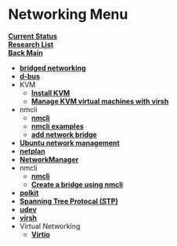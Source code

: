 # Networking Menu

**[Current Status](../development/status/weekly/current_status.md)**\
**[Research List](../../research_list.md)**\
**[Back Main](../../../README.md)**

- **[bridged networking](./bridged_networking.md)**
- **[d-bus](./d-bus.md)**
- KVM
  - **[Install KVM](./kvm/kvm_install.md)**
  - **[Manage KVM virtual machines with virsh](./kvm/manage_virtual_machines_with_virsh.md)**
- nmcli
  - **[nmcli](./nmcli/nmcli.md)**
  - **[nmcli examples](./nmcli/nmcli_examples.md)**
  - **[add network bridge](./nmcli/how_to_add_network_bridge_nmcli.md)**
- **[Ubuntu network management](./network_management.md)**
- **[netplan](./netplan.md)**
- **[NetworkManager](./network_manager.md)**
- nmcli
  - **[nmcli](./nmcli/nmcli.md)**
  - **[Create a bridge using nmcli](./nmcli/how_to_add_network_bridge_nmcli.md)**
- **[polkit](./polkit.md)**
- **[Spanning Tree Protocal (STP)](./stp.md)**
- **[udev](./udev.md)**
- **[virsh](./virsh.md)**
- Virtual Networking
  - **[Virtio](./virtual_networking/virtio-part1.md)**
